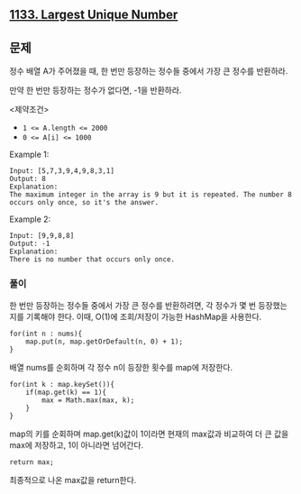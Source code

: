 [1133. Largest Unique Number](https://leetcode.com/problems/largest-unique-number/)
---
## 문제
정수 배열 A가 주어졌을 때,
한 번만 등장하는 정수들 중에서 가장 큰 정수를 반환하라.

만약 한 번만 등장하는 정수가 없다면, -1을 반환하라.

<제약조건>
- `1 <= A.length <= 2000`
- `0 <= A[i] <= 1000`

Example 1:
```
Input: [5,7,3,9,4,9,8,3,1]
Output: 8
Explanation: 
The maximum integer in the array is 9 but it is repeated. The number 8 occurs only once, so it's the answer.
```
Example 2:
```
Input: [9,9,8,8]
Output: -1
Explanation: 
There is no number that occurs only once.
```

### 풀이
한 번만 등장하는 정수들 중에서 가장 큰 정수를 반환하려면, 각 정수가 몇 번 등장했는지를 기록해야 한다. 이때, O(1)에 조회/저장이 가능한 HashMap을 사용한다.

```
for(int n : nums){
    map.put(n, map.getOrDefault(n, 0) + 1);
}
```
배열 nums를 순회하며 각 정수 n이 등장한 횟수를 map에 저장한다.

```
for(int k : map.keySet()){
    if(map.get(k) == 1){
        max = Math.max(max, k);
    }
}
```
map의 키를 순회하며 map.get(k)값이 1이라면 현재의 max값과 비교하여 더 큰 값을 max에 저장하고, 1이 아니라면 넘어간다.

```
return max;
```
최종적으로 나온 max값을 return한다.